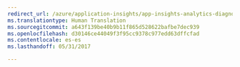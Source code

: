 ```yaml
---
redirect_url: /azure/application-insights/app-insights-analytics-diagnostics
ms.translationtype: Human Translation
ms.sourcegitcommit: a643f139be40b9b11f865d528622bafbe7dec939
ms.openlocfilehash: d30146ce44049f3f95cc9378c977edd63dffcfad
ms.contentlocale: es-es
ms.lasthandoff: 05/31/2017

---
```


